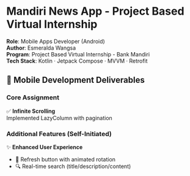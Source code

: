 # Mandiri News App - Project Based Virtual Internship

**Role**: Mobile Apps Developer (Android)  
**Author**: Esmeralda Wangsa  
**Program**: Project Based Virtual Internship - Bank Mandiri  
**Tech Stack**: Kotlin · Jetpack Compose · MVVM · Retrofit  

## 📱 Mobile Development Deliverables

### Core Assignment
✅ **Infinite Scrolling**  
Implemented LazyColumn with pagination

### Additional Features (Self-Initiated)
✨ **Enhanced User Experience**  
- 🔄 Refresh button with animated rotation
- 🔍 Real-time search (title/description/content)
